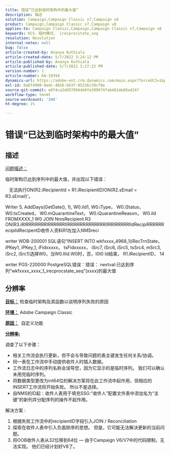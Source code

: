 ```yaml
---
title: 错误“已达到临时架构中的最大值”
description: 描述
solution: Campaign,Campaign Classic v7,Campaign v8
product: Campaign,Campaign Classic v7,Campaign v8
applies-to: Campaign Classic,Campaign,Campaign Classic v7,Campaign v8
keywords: KCS，临时模式， irecprocstate_seq
resolution: Resolution
internal-notes: null
bug: false
article-created-by: Ananya Kuthiala
article-created-date: 5/7/2022 3:24:12 PM
article-published-by: Ananya Kuthiala
article-published-date: 5/7/2022 3:27:22 PM
version-number: 1
article-number: KA-19394
dynamics-url: https://adobe-ent.crm.dynamics.com/main.aspx?forceUCI=1&pagetype=entityrecord&etn=knowledgearticle&id=f17f99ba-19ce-ec11-a7b5-0022480a8e40
exl-id: 0a6f4988-8edc-4816-bb3f-05236c39cf8e
source-git-commit: e8f4ca2dd578944d4fe399074fab461de88ad247
workflow-type: tm+mt
source-wordcount: '344'
ht-degree: 1%

---
```


# 错误“已达到临时架构中的最大值”

## 描述


<u>问题描述：</u>

临时架构已达到序列中的最大值，并出现以下错误：

   无法执行ON(R2.iRecipientId = R1.iRecipientID)ON(R2.sEmail = R3.sEmail)&#39;。

Writer 5, AddDays(GetDate(), 1), W0.iId1, W0.iType， W0.iStatus， W0.tsCreated， W0.mQuarantineText， W0.iQuarantineReason， W0.iId FROMXXXX_1 W0 JOIN NmsRecipient R3 ON(R3.iRIRRRIRRRRIRRRRRRIIRRIRRRRRRRRRRRIIRRIRRRRRIIdRecipiRRRRRRecipiIdRecipentD收件人资料R1左加入NMSreci

writer WDB-200001 SQL语句“INSERT INTO wkfxxxx_4968_1(iRecTrnState， iPKey1, iPKey_1, iFldxxxxx， tsFldxxxxx， iSrc7, iSrc6, iSrc5, tsSrc4, mSrc3, iSrc2, iSrc1)选择W0，当W0.IIId.W0时，否，I0I0 Id结束， R1.iRecipientID， 14

writer PGS-220000 PostgreSQL错误：错误： nextval:已达到序列“wkfxxxx_xxxx_1_irecprocstate_seq”(xxxx)的最大值


## 分辨率


<b><u>目标：</u></b> 检查临时架构及其函数以说明序列失败的原因

<b><u>环境：</u></b> Adobe Campaign Classic

<b><u>原因：</u></b>  自定义功能

<b><u>分辨率:</u></b>

调查了以下步骤：

- 相关工作流会执行更新，但不会与导致问题的表主键发生任何关系/协调。
- 同一表在工作流中手动提供收件人时插入数据。
- 工作流日志中的序列名称会误导您，因为它显示的是临时序列。 我们可以确认未用完临时序列。
- 将数据类型更改为int64位的解决方案将在此工作流中起作用，但相应的INSERT工作流将开始失败。 所以不是选择。
- 自NMS的ID起：收件人表用于填充SSG:“收件人”配置文件表中添加名为“主键”的新列并分配序列的操作不起作用。


解决方案 :

1. 根据失败工作流中的recipientID字段引入JOIN / Reconciliation
2. 探索在收件人表中引入负面排序的思想。 但是，它可能无法解决更新的当前问题。
3. 将OOB收件人表从32位移到64位 — 由于Campaign V6/V7中的代码限制，无法实现。 他们已经计划好V8了。

